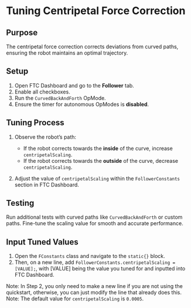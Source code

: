 # Tuning Centripetal Force Correction

## Purpose

The centripetal force correction corrects deviations from curved paths, ensuring the robot maintains an optimal trajectory.



## Setup

1. Open FTC Dashboard and go to the **Follower** tab.
2. Enable all checkboxes.
3. Run the `CurvedBackAndForth` OpMode.
4. Ensure the timer for autonomous OpModes is **disabled**.



## Tuning Process

1. Observe the robot’s path:
    - If the robot corrects towards the **inside** of the curve, increase `centripetalScaling`.
    - If the robot corrects towards the **outside** of the curve, decrease `centripetalScaling`.

2. Adjust the value of `centripetalScaling` within the `FollowerConstants` section in FTC Dashboard.



## Testing

Run additional tests with curved paths like `CurvedBackAndForth` or custom paths. Fine-tune the scaling value for smooth and accurate performance.

## Input Tuned Values

1. Open the `FConstants` class and navigate to the `static{}` block.
2. Then, on a new line, add `FollowerConstants.centripetalScaling = [VALUE];`, with [VALUE] being the value you tuned for and inputted into FTC Dashboard.

Note: In Step 2, you only need to make a new line if you are not using the quickstart, otherwise, you can just modify the line that already does this.  
Note: The default value for `centripetalScaling` is `0.0005`.
